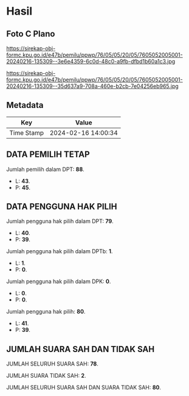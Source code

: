 # Hasil

## Foto C Plano

https://sirekap-obj-formc.kpu.go.id/e47b/pemilu/ppwp/76/05/05/20/05/7605052005001-20240216-135309--3e6e4359-6c0d-48c0-a9fb-dfbd1b60a1c3.jpg

https://sirekap-obj-formc.kpu.go.id/e47b/pemilu/ppwp/76/05/05/20/05/7605052005001-20240216-135309--35d637a9-708a-460e-b2cb-7e04256eb965.jpg


## Metadata

| Key        | Value               |
| ---------- | ------------------- |
| Time Stamp | 2024-02-16 14:00:34 |


## DATA PEMILIH TETAP

Jumlah pemilih dalam DPT: **88**.
 * L: **43**.
 * P: **45**.

## DATA PENGGUNA HAK PILIH

Jumlah pengguna hak pilih dalam DPT: **79**.
 * L: **40**.
 * P: **39**.

Jumlah pengguna hak pilih dalam DPTb: **1**.
 * L: **1**.
 * P: **0**.

Jumlah pengguna hak pilih dalam DPK: **0**.
 * L: **0**.
 * P: **0**.

Jumlah pengguna hak pilih: **80**.
 * L: **41**.
 * P: **39**.

## JUMLAH SUARA SAH DAN TIDAK SAH

JUMLAH SELURUH SUARA SAH: **78**.

JUMLAH SUARA TIDAK SAH: **2**.

JUMLAH SELURUH SUARA SAH DAN SUARA TIDAK SAH: **80**.


